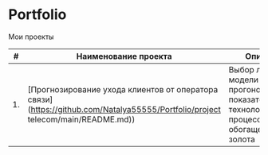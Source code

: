 # Portfolio

Мои проекты

| #    | Наименование проекта                | Описание                                                     | Стек                                                         |
| ---- | ------------------------------------------------------------ | ------------------------------------------------------------ | ------------------------------------------------------------ |
| 1.   | [Прогнозирование ухода клиентов от оператора связи](https://github.com/Natalya55555/Portfolio/project telecom/main/README.md)) | Выбор лучшей модели прогонозирования <br/>показателей технологического процесса <br/>обогащения золота | python, pandas, numpy, sklearn, matplotlib       |
